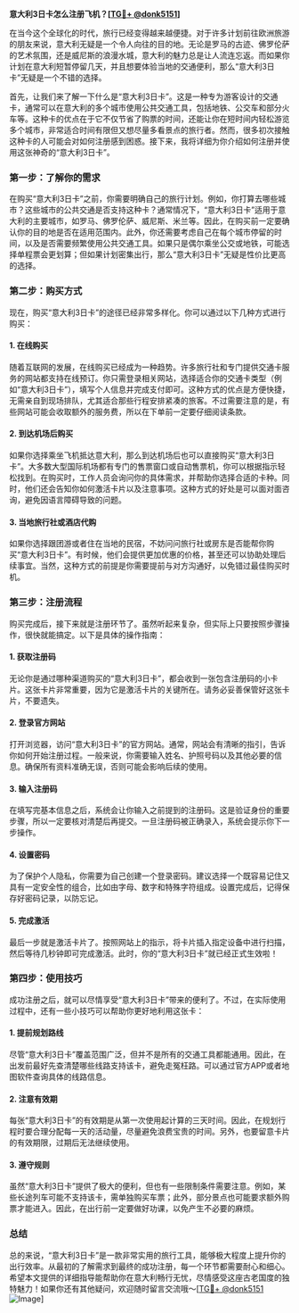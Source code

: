 **意大利3日卡怎么注册飞机？[[TG💪+ @donk5151](https://t.me/s/donk5151)]**

在当今这个全球化的时代，旅行已经变得越来越便捷。对于许多计划前往欧洲旅游的朋友来说，意大利无疑是一个令人向往的目的地。无论是罗马的古迹、佛罗伦萨的艺术氛围，还是威尼斯的浪漫水城，意大利的魅力总是让人流连忘返。而如果你计划在意大利短暂停留几天，并且想要体验当地的交通便利，那么“意大利3日卡”无疑是一个不错的选择。

首先，让我们来了解一下什么是“意大利3日卡”。这是一种专为游客设计的交通卡，通常可以在意大利的多个城市使用公共交通工具，包括地铁、公交车和部分火车等。这种卡的优点在于它不仅节省了购票的时间，还能让你在短时间内轻松游览多个城市，非常适合时间有限但又想尽量多看景点的旅行者。然而，很多初次接触这种卡的人可能会对如何注册感到困惑。接下来，我将详细为你介绍如何注册并使用这张神奇的“意大利3日卡”。

### **第一步：了解你的需求**
在购买“意大利3日卡”之前，你需要明确自己的旅行计划。例如，你打算去哪些城市？这些城市的公共交通是否支持这种卡？通常情况下，“意大利3日卡”适用于意大利的主要城市，如罗马、佛罗伦萨、威尼斯、米兰等。因此，在购买前一定要确认你的目的地是否在适用范围内。此外，你还需要考虑自己在每个城市停留的时间，以及是否需要频繁使用公共交通工具。如果只是偶尔乘坐公交或地铁，可能选择单程票会更划算；但如果计划密集出行，那么“意大利3日卡”无疑是性价比更高的选择。

### **第二步：购买方式**
现在，购买“意大利3日卡”的途径已经非常多样化。你可以通过以下几种方式进行购买：

#### **1. 在线购买**
随着互联网的发展，在线购买已经成为一种趋势。许多旅行社和专门提供交通卡服务的网站都支持在线预订。你只需登录相关网站，选择适合你的交通卡类型（例如“意大利3日卡”），填写个人信息并完成支付即可。这种方式的优点是方便快捷，无需亲自到现场排队，尤其适合那些行程安排紧凑的旅客。不过需要注意的是，有些网站可能会收取额外的服务费，所以在下单前一定要仔细阅读条款。

#### **2. 到达机场后购买**
如果你选择乘坐飞机抵达意大利，那么到达机场后也可以直接购买“意大利3日卡”。大多数大型国际机场都有专门的售票窗口或自动售票机，你可以根据指示轻松找到。在购买时，工作人员会询问你的具体需求，并帮助你选择合适的卡种。同时，他们还会告知你如何激活卡片以及注意事项。这种方式的好处是可以面对面咨询，避免因语言障碍导致的问题。

#### **3. 当地旅行社或酒店代购**
如果你选择跟团游或者住在当地的民宿，不妨问问旅行社或房东是否能帮你购买“意大利3日卡”。有时候，他们会提供更加优惠的价格，甚至还可以协助处理后续事宜。当然，这种方式的前提是你需要提前与对方沟通好，以免错过最佳购买时机。

### **第三步：注册流程**
购买完成后，接下来就是注册环节了。虽然听起来复杂，但实际上只要按照步骤操作，很快就能搞定。以下是具体的操作指南：

#### **1. 获取注册码**
无论你是通过哪种渠道购买的“意大利3日卡”，都会收到一张包含注册码的小卡片。这张卡片非常重要，因为它是激活卡片的关键所在。请务必妥善保管好这张卡片，不要遗失。

#### **2. 登录官方网站**
打开浏览器，访问“意大利3日卡”的官方网站。通常，网站会有清晰的指引，告诉你如何开始注册过程。一般来说，你需要输入姓名、护照号码以及其他必要的信息。确保所有资料准确无误，否则可能会影响后续的使用。

#### **3. 输入注册码**
在填写完基本信息之后，系统会让你输入之前提到的注册码。这是验证身份的重要步骤，所以一定要核对清楚后再提交。一旦注册码被正确录入，系统会提示你下一步操作。

#### **4. 设置密码**
为了保护个人隐私，你需要为自己创建一个登录密码。建议选择一个既容易记住又具有一定安全性的组合，比如由字母、数字和特殊字符组成。设置完成后，记得保存好密码记录，以防忘记。

#### **5. 完成激活**
最后一步就是激活卡片了。按照网站上的指示，将卡片插入指定设备中进行扫描，然后等待几秒钟即可完成激活。此时，你的“意大利3日卡”就已经正式生效啦！

### **第四步：使用技巧**
成功注册之后，就可以尽情享受“意大利3日卡”带来的便利了。不过，在实际使用过程中，还有一些小技巧可以帮助你更好地利用这张卡：

#### **1. 提前规划路线**
尽管“意大利3日卡”覆盖范围广泛，但并不是所有的交通工具都能通用。因此，在出发前最好先查清楚哪些线路支持该卡，避免走冤枉路。可以通过官方APP或者地图软件查询具体的线路信息。

#### **2. 注意有效期**
每张“意大利3日卡”的有效期是从第一次使用起计算的三天时间。因此，在规划行程时要合理分配每一天的活动量，尽量避免浪费宝贵的时间。另外，也要留意卡片的有效期限，过期后无法继续使用。

#### **3. 遵守规则**
虽然“意大利3日卡”提供了极大的便利，但也有一些限制条件需要注意。例如，某些长途列车可能不支持该卡，需单独购买车票；此外，部分景点也可能要求额外购票才能进入。因此，在出行前一定要做好功课，以免产生不必要的麻烦。

### **总结**
总的来说，“意大利3日卡”是一款非常实用的旅行工具，能够极大程度上提升你的出行效率。从最初的了解需求到最终的成功注册，每一个环节都需要耐心和细心。希望本文提供的详细指导能帮助你在意大利畅行无忧，尽情感受这座古老国度的独特魅力！如果你还有其他疑问，欢迎随时留言交流哦～[[TG💪+ @donk5151](https://t.me/s/donk5151) ![Image](https://i.postimg.cc/rwNCRYN7/Snipaste-2025-04-30-17-27-05.png)]